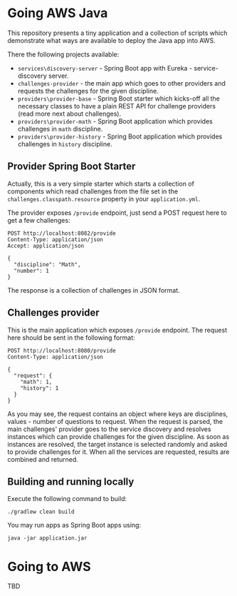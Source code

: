# Going AWS Java

This repository presents a tiny application and a collection of scripts which
demonstrate what ways are available to deploy the Java app into AWS. 

There the following projects available:
* `services\discovery-server` - Spring Boot app with Eureka - service-discovery server.
* `challenges-provider` - the main app which goes to other providers and requests the 
  challenges for the given discipline. 
* `providers\provider-base` - Spring Boot starter which kicks-off all the necessary classes to 
  have a plain REST API for challenge providers (read more next about challenges).
* `providers\provider-math` - Spring Boot application which provides challenges in `math` 
  discipline. 
* `providers\provider-history` - Spring Boot application which provides challenges in `history` 
  discipline.

## Provider Spring Boot Starter

Actually, this is a very simple starter which starts a collection of components which read
challenges from the file set in the `challenges.classpath.resource` property in your 
`application.yml`. 

The provider exposes `/provide` endpoint, just send a POST request here to get a few challenges: 

```
POST http://localhost:8082/provide
Content-Type: application/json
Accept: application/json

{
  "discipline": "Math",
  "number": 1
}
```

The response is a collection of challenges in JSON format. 

## Challenges provider

This is the main application which exposes `/provide` endpoint. The request here should be sent 
in the following format: 

```
POST http://localhost:8080/provide
Content-Type: application/json

{
  "request": {
    "math": 1,
    "history": 1
  }
}
```

As you may see, the request contains an object where keys are disciplines, values - number of 
questions to request. When the request is parsed, the main challenges' provider goes to the service
discovery and resolves instances which can provide challenges for the given discipline. As soon as
instances are resolved, the target instance is selected randomly and asked to provide challenges 
for it. When all the services are requested, results are combined and returned. 

## Building and running locally

Execute the following command to build:

```shell
./gradlew clean build
```

You may run apps as Spring Boot apps using:

```shell
java -jar application.jar
```

# Going to AWS

TBD